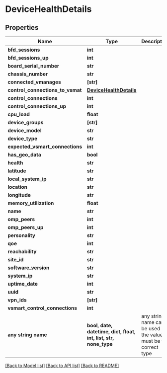 # DeviceHealthDetails


## Properties
Name | Type | Description | Notes
------------ | ------------- | ------------- | -------------
**bfd_sessions** | **int** |  | [optional] 
**bfd_sessions_up** | **int** |  | [optional] 
**board_serial_number** | **str** |  | [optional] 
**chassis_number** | **str** |  | [optional] 
**connected_vmanages** | **[str]** |  | [optional] 
**control_connections_to_vsmat** | [**DeviceHealthDetails**](DeviceHealthDetails.md) |  | [optional] 
**control_connections** | **int** |  | [optional] 
**control_connections_up** | **int** |  | [optional] 
**cpu_load** | **float** |  | [optional] 
**device_groups** | **[str]** |  | [optional] 
**device_model** | **str** |  | [optional] 
**device_type** | **str** |  | [optional] 
**expected_vsmart_connections** | **int** |  | [optional] 
**has_geo_data** | **bool** |  | [optional] 
**health** | **str** |  | [optional] 
**latitude** | **str** |  | [optional] 
**local_system_ip** | **str** |  | [optional] 
**location** | **str** |  | [optional] 
**longitude** | **str** |  | [optional] 
**memory_utilization** | **float** |  | [optional] 
**name** | **str** |  | [optional] 
**omp_peers** | **int** |  | [optional] 
**omp_peers_up** | **int** |  | [optional] 
**personality** | **str** |  | [optional] 
**qoe** | **int** |  | [optional] 
**reachability** | **str** |  | [optional] 
**site_id** | **str** |  | [optional] 
**software_version** | **str** |  | [optional] 
**system_ip** | **str** |  | [optional] 
**uptime_date** | **int** |  | [optional] 
**uuid** | **str** |  | [optional] 
**vpn_ids** | **[str]** |  | [optional] 
**vsmart_control_connections** | **int** |  | [optional] 
**any string name** | **bool, date, datetime, dict, float, int, list, str, none_type** | any string name can be used but the value must be the correct type | [optional]

[[Back to Model list]](../README.md#documentation-for-models) [[Back to API list]](../README.md#documentation-for-api-endpoints) [[Back to README]](../README.md)



